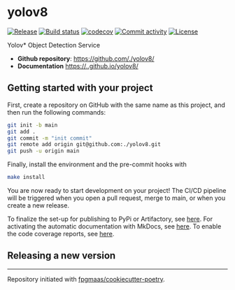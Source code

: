 # yolov8

[![Release](https://img.shields.io/github/v/release/./yolov8)](https://img.shields.io/github/v/release/./yolov8)
[![Build status](https://img.shields.io/github/actions/workflow/status/./yolov8/main.yml?branch=main)](https://github.com/./yolov8/actions/workflows/main.yml?query=branch%3Amain)
[![codecov](https://codecov.io/gh/./yolov8/branch/main/graph/badge.svg)](https://codecov.io/gh/./yolov8)
[![Commit activity](https://img.shields.io/github/commit-activity/m/./yolov8)](https://img.shields.io/github/commit-activity/m/./yolov8)
[![License](https://img.shields.io/github/license/./yolov8)](https://img.shields.io/github/license/./yolov8)

Yolov* Object Detection Service

- **Github repository**: <https://github.com/./yolov8/>
- **Documentation** <https://..github.io/yolov8/>

## Getting started with your project

First, create a repository on GitHub with the same name as this project, and then run the following commands:

``` bash
git init -b main
git add .
git commit -m "init commit"
git remote add origin git@github.com:./yolov8.git
git push -u origin main
```

Finally, install the environment and the pre-commit hooks with 

```bash
make install
```

You are now ready to start development on your project! The CI/CD
pipeline will be triggered when you open a pull request, merge to main,
or when you create a new release.

To finalize the set-up for publishing to PyPi or Artifactory, see
[here](https://fpgmaas.github.io/cookiecutter-poetry/features/publishing/#set-up-for-pypi).
For activating the automatic documentation with MkDocs, see
[here](https://fpgmaas.github.io/cookiecutter-poetry/features/mkdocs/#enabling-the-documentation-on-github).
To enable the code coverage reports, see [here](https://fpgmaas.github.io/cookiecutter-poetry/features/codecov/).

## Releasing a new version



---

Repository initiated with [fpgmaas/cookiecutter-poetry](https://github.com/fpgmaas/cookiecutter-poetry).
